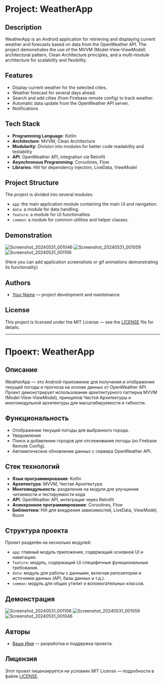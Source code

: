 # Project: WeatherApp

## Description

WeatherApp is an Android application for retrieving and displaying current weather and forecasts based on data from the OpenWeather API. The project demonstrates the use of the MVVM (Model-View-ViewModel) architectural pattern, Clean Architecture principles, and a multi-module architecture for scalability and flexibility.

## Features

- Display current weather for the selected cities.
- Weather forecast for several days ahead.
- Search and add cities (from Firebase remote config) to track weather.
- Automatic data update from the OpenWeather API server.
- Notifications

## Tech Stack

- **Programming Language**: Kotlin
- **Architecture**: MVVM, Clean Architecture
- **Modularity**: Division into modules for better code readability and testability
- **API**: OpenWeather API, integration via Retrofit
- **Asynchronous Programming**: Coroutines, Flow
- **Libraries**: Hilt for dependency injection, LiveData, ViewModel

## Project Structure

The project is divided into several modules:

- `app`: the main application module containing the main UI and navigation.
- `data`: a module for data handling.
- `feature`: a module for UI functionalites
- `common`: a module for common utilities and helper classes.

## Demonstration
![Screenshot_20240531_001046](https://github.com/tusxxx/WeatherApp/assets/91781511/daefcdcd-3d77-4601-9cb3-f399387c637b)
![Screenshot_20240531_001059](https://github.com/tusxxx/WeatherApp/assets/91781511/96243985-dd65-430c-8b35-2b1bec0d1fb9)
![Screenshot_20240531_001106](https://github.com/tusxxx/WeatherApp/assets/91781511/74597921-2bc0-4f60-ab58-0cf0904ed0ec)


(Here you can add application screenshots or gif animations demonstrating its functionality)

## Authors

- [Your Name](https://github.com/tusxxx) — project development and maintenance.

## License

This project is licensed under the MIT License — see the [LICENSE](LICENSE) file for details.

---

# Проект: WeatherApp

## Описание

WeatherApp — это Android-приложение для получения и отображения текущей погоды и прогноза на основе данных от OpenWeather API. Проект демонстрирует использование архитектурного паттерна MVVM (Model-View-ViewModel), принципов Чистой Архитектуры и многомодульной архитектуры для масштабируемости и гибкости.

## Функциональность

- Отображение текущей погоды для выбранного города.
- Уведомления
- Поиск и добавление городов для отслеживания погоды (из Firebase Remote Config).
- Автоматическое обновление данных с сервера OpenWeather API.

## Стек технологий

- **Язык программирования**: Kotlin
- **Архитектура**: MVVM, Чистая Архитектура
- **Многомодульность**: разделение на модули для улучшения читаемости и тестируемости кода
- **API**: OpenWeather API, интеграция через Retrofit
- **Асинхронное программирование**: Coroutines, Flow
- **Библиотеки**: Hilt для внедрения зависимостей, LiveData, ViewModel, Room

## Структура проекта

Проект разделён на несколько модулей:

- `app`: главный модуль приложения, содержащий основной UI и навигацию.
- `feature`: модуль, содержащий UI специфичные функциональные требования.
- `data`: модуль для работы с данными, включая репозитории и источники данных (API, базы данных и т.д.).
- `common`: модуль для общих утилит и вспомогательных классов.

## Демонстрация
![Screenshot_20240531_001106](https://github.com/tusxxx/WeatherApp/assets/91781511/0ee3238e-56ac-4f98-b90b-4e6ea9fd8ef5)
![Screenshot_20240531_001059](https://github.com/tusxxx/WeatherApp/assets/91781511/b6bcd15c-70b4-4cf0-8ce8-32d9c60994a8)
![Screenshot_20240531_001046](https://github.com/tusxxx/WeatherApp/assets/91781511/e5999037-9364-47ad-87b2-44a8c83f57b6)


## Авторы

- [Ваше Имя](https://github.com/tusxxx) — разработка и поддержка проекта.

## Лицензия

Этот проект лицензируется на условиях MIT License — подробности в файле [LICENSE](LICENSE).
